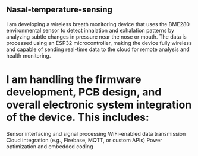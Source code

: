 ## Nasal-temperature-sensing
I am developing a wireless breath monitoring device that uses the BME280 environmental sensor to detect inhalation and exhalation patterns by analyzing subtle changes in pressure near the nose or mouth. The data is processed using an ESP32 microcontroller, making the device fully wireless and capable of sending real-time data to the cloud for remote analysis and health monitoring.

# I am handling the firmware development, PCB design, and overall electronic system integration of the device. This includes:

Sensor interfacing and signal processing
WiFi-enabled data transmission
Cloud integration (e.g., Firebase, MQTT, or custom APIs)
Power optimization and embedded coding
